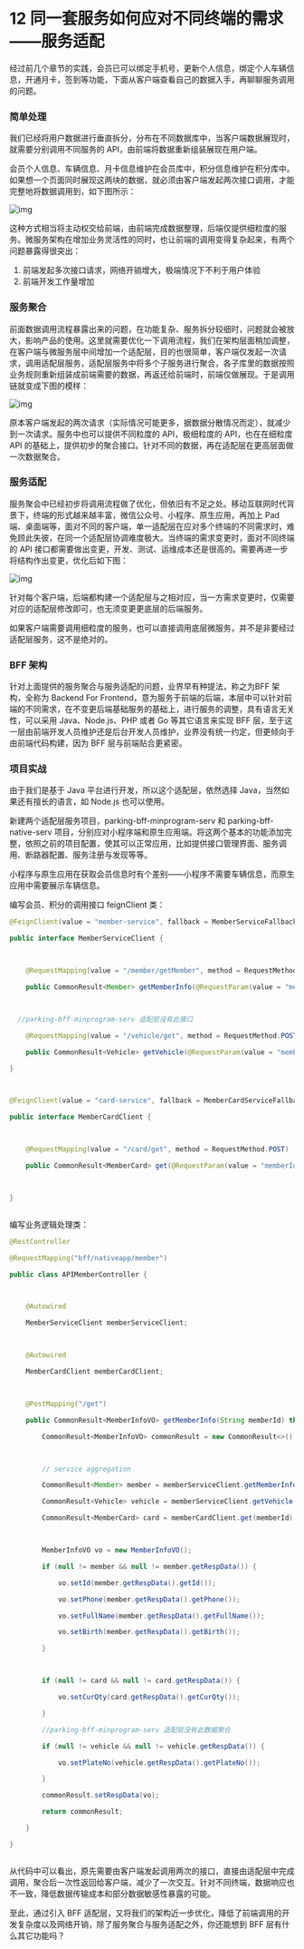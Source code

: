 # 12 同一套服务如何应对不同终端的需求——服务适配

经过前几个章节的实践，会员已可以绑定手机号，更新个人信息，绑定个人车辆信息，开通月卡，签到等功能，下面从客户端查看自己的数据入手，再聊聊服务调用的问题。

### 简单处理

我们已经将用户数据进行垂直拆分，分布在不同数据库中，当客户端数据展现时，就需要分别调用不同服务的 API，由前端将数据重新组装展现在用户端。

会员个人信息、车辆信息、月卡信息维护在会员库中，积分信息维护在积分库中。如果想一个页面同时展现这两块的数据，就必须由客户端发起两次接口调用，才能完整地将数据调用到，如下图所示：

![img](assets/192f4b50-959f-11ea-bfb1-9da6a82f9268)

这种方式相当将主动权交给前端，由前端完成数据整理，后端仅提供细粒度的服务。微服务架构在增加业务灵活性的同时，也让前端的调用变得复杂起来，有两个问题暴露得很突出：

1. 前端发起多次接口请求，网络开销增大，极端情况下不利于用户体验
1. 前端开发工作量增加

### 服务聚合

前面数据调用流程暴露出来的问题，在功能复杂、服务拆分较细时，问题就会被放大，影响产品的使用。这里就需要优化一下调用流程，我们在架构层面稍加调整，在客户端与微服务层中间增加一个适配层，目的也很简单，客户端仅发起一次请求，调用适配层服务，适配层服务中将多个子服务进行聚合，各子库里的数据按照业务规则重新组装成前端需要的数据，再返还给前端时，前端仅做展现。于是调用链就变成下图的模样：

![img](assets/2892cef0-959f-11ea-b0a6-ebd9ebfac77b)

原本客户端发起的两次请求（实际情况可能更多，据数据分散情况而定），就减少到一次请求。服务中也可以提供不同粒度的 API，极细粒度的 API，也在在细粒度 API 的基础上，提供初步的聚合接口。针对不同的数据，再在适配层在更高层面做一次数据聚合。

### 服务适配

服务聚会中已经初步将调用流程做了优化，但依旧有不足之处。移动互联网时代背景下，终端的形式越来越丰富，微信公众号、小程序、原生应用，再加上 Pad 端、桌面端等，面对不同的客户端，单一适配层在应对多个终端的不同需求时，难免顾此失彼，在同一个适配层协调难度极大。当终端的需求变更时，面对不同终端的 API 接口都需要做出变更，开发、测试、运维成本还是很高的。需要再进一步将结构作出变更，优化后如下图：

![img](assets/36e4bb80-959f-11ea-bfb1-9da6a82f9268)

针对每个客户端，后端都构建一个适配层与之相对应，当一方需求变更时，仅需要对应的适配层修改即可，也无须变更更底层的后端服务。

如果客户端需要调用细粒度的服务，也可以直接调用底层微服务，并不是非要经过适配层服务，这不是绝对的。

### BFF 架构

针对上面提供的服务聚合与服务适配的问题，业界早有种提法，称之为BFF 架构，全称为 Backend For Frontend，意为服务于前端的后端，本层中可以针对前端的不同需求，在不变更后端基础服务的基础上，进行服务的调整，具有语言无关性，可以采用 Java、Node.js、PHP 或者 Go 等其它语言来实现 BFF 层，至于这一层由前端开发人员维护还是后台开发人员维护，业界没有统一约定，但更倾向于由前端代码构建，因为 BFF 层与前端贴合更紧密。

### 项目实战

由于我们是基于 Java 平台进行开发，所以这个适配层，依然选择 Java，当然如果还有擅长的语言，如 Node.js 也可以使用。

新建两个适配层服务项目，parking-bff-minprogram-serv 和 parking-bff-native-serv 项目，分别应对小程序端和原生应用端。将这两个基本的功能添加完整，依照之前的项目配置，使其可以正常应用，比如提供接口管理界面、服务调用、断路器配置、服务注册与发现等等。

小程序与原生应用在获取会员信息时有个差别——小程序不需要车辆信息，而原生应用中需要展示车辆信息。

编写会员、积分的调用接口 feignClient 类：

```java
@FeignClient(value = "member-service", fallback = MemberServiceFallback.class)

public interface MemberServiceClient {



    @RequestMapping(value = "/member/getMember", method = RequestMethod.POST)

    public CommonResult<Member> getMemberInfo(@RequestParam(value = "memberId") String memberId);



  //parking-bff-minprogram-serv 适配层没有此接口

    @RequestMapping(value = "/vehicle/get", method = RequestMethod.POST)

    public CommonResult<Vehicle> getVehicle(@RequestParam(value = "memberId") String memberId);

}



@FeignClient(value = "card-service", fallback = MemberCardServiceFallback.class)

public interface MemberCardClient {



    @RequestMapping(value = "/card/get", method = RequestMethod.POST)

    public CommonResult<MemberCard> get(@RequestParam(value = "memberId") String memberId) throws BusinessException;



}



```

编写业务逻辑处理类：

```java
@RestController

@RequestMapping("bff/nativeapp/member")

public class APIMemberController {



    @Autowired

    MemberServiceClient memberServiceClient;



    @Autowired

    MemberCardClient memberCardClient;



    @PostMapping("/get")

    public CommonResult<MemberInfoVO> getMemberInfo(String memberId) throws BusinessException {

        CommonResult<MemberInfoVO> commonResult = new CommonResult<>();



        // service aggregation

        CommonResult<Member> member = memberServiceClient.getMemberInfo(memberId);

        CommonResult<Vehicle> vehicle = memberServiceClient.getVehicle(memberId);

        CommonResult<MemberCard> card = memberCardClient.get(memberId);



        MemberInfoVO vo = new MemberInfoVO();

        if (null != member && null != member.getRespData()) {

            vo.setId(member.getRespData().getId());

            vo.setPhone(member.getRespData().getPhone());

            vo.setFullName(member.getRespData().getFullName());

            vo.setBirth(member.getRespData().getBirth());

        }



        if (null != card && null != card.getRespData()) {

            vo.setCurQty(card.getRespData().getCurQty());

        }

        //parking-bff-minprogram-serv 适配层没有此数据聚合

        if (null != vehicle && null != vehicle.getRespData()) {

            vo.setPlateNo(vehicle.getRespData().getPlateNo());

        }

        commonResult.setRespData(vo);

        return commonResult;

    }

}



```

从代码中可以看出，原先需要由客户端发起调用两次的接口，直接由适配层中完成调用，聚合后一次性返回给客户端，减少了一次交互。针对不同终端，数据响应也不一致，降低数据传输成本和部分数据敏感性暴露的可能。

至此，通过引入 BFF 适配层，又将我们的架构近一步优化，降低了前端调用的开发复杂度以及网络开销，除了服务聚合与服务适配之外，你还能想到 BFF 层有什么其它功能吗？
